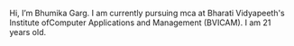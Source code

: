 Hi, I’m Bhumika Garg.
I am currently pursuing mca at Bharati Vidyapeeth's Institute ofComputer Applications and Management (BVICAM).
I am 21 years old.
<!---
BhumikaGarg12/BhumikaGarg12 is a ✨ special ✨ repository because its `README.md` (this file) appears on your GitHub profile.
You can click the Preview link to take a look at your changes.
--->
